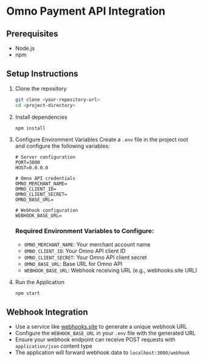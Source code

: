 # Omno Payment API Integration

## Prerequisites
- Node.js
- npm

## Setup Instructions

1. Clone the repository
   ```bash
   git clone <your-repository-url>
   cd <project-directory>
   ```

2. Install dependencies
   ```bash
   npm install
   ```

3. Configure Environment Variables
   Create a `.env` file in the project root and configure the following variables:

   ```
   # Server configuration
   PORT=3000
   HOST=0.0.0.0

   # Omno API credentials
   OMNO_MERCHANT_NAME=
   OMNO_CLIENT_ID=
   OMNO_CLIENT_SECRET=
   OMNO_BASE_URL=

   # Webhook configuration
   WEBHOOK_BASE_URL=
   ```

   ### Required Environment Variables to Configure:
   - `OMNO_MERCHANT_NAME`: Your merchant account name
   - `OMNO_CLIENT_ID`: Your Omno API client ID
   - `OMNO_CLIENT_SECRET`: Your Omno API client secret
   - `OMNO_BASE_URL`: Base URL for Omno API
   - `WEBHOOK_BASE_URL`: Webhook receiving URL (e.g., webhooks.site URL)

4. Run the Application
   ```bash
   npm start
   ```

## Webhook Integration

- Use a service like [webhooks.site](https://webhooks.site) to generate a unique webhook URL
- Configure the `WEBHOOK_BASE_URL` in your `.env` file with the generated URL
- Ensure your webhook endpoint can receive POST requests with `application/json` content type
- The application will forward webhook data to `localhost:3000/webhook`
